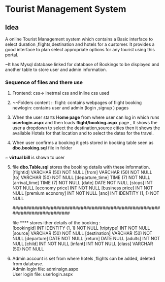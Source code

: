 # Tourist Management System

## Idea
A online Tourist Management system which contains a Basic interface to select duration ,flights,destination and hotels for a customer.
It provides a good interface to plan select appropriate options for any tourist using this portal.


~It has Mysql  database linked for database of Bookings to be displayed and another table to store user and admin information.


### Sequence of files and there use

1. Frontend: css-> Inetrnal css and inline css used</br>
2. ~~Folders content ::
      flight: contains webpages of flight booking </br>
      newlogin: contains user and admin (login ,signup ) pages</br>
3. When the user starts **Home page** from where user can log in which runs  **userlogin.aspx** and  then loads **flight/booking.aspx** page ,
It shows the user a dropdown to select the destination,source cities then it shows the available Hotels for that location and to select the dates for the travel.  

4. When user confirms a booking it gets stored in booking table seen as **dbo.booking.sql** file in folder</br>

~ **virtual bill** is shown to user</br>

5. file **dbo.Table.sql** stores the booking details with these information.</br>
    [flightid]        VARCHAR (50) NOT NULL
    [from]            VARCHAR (50) NOT NULL
    [to]              VARCHAR (50) NOT NULL
    [departure_time]  TIME (7)     NOT NULL
    [arrival_time]    TIME (7)     NOT NULL
    [date]            DATE         NOT NULL
    [stops]           INT          NOT NULL
    [economy price]   INT          NOT NULL
    [business price]  INT          NOT NULL
    [premium economy] INT          NOT NULL
    [sno]             INT          IDENTITY (1, 1) NOT NULL
    
    ###########################################################################
    
   file **** stores ither details of the booking :</br>
    [bookingid]   INT          IDENTITY (1, 1) NOT NULL
    [triptype]    INT          NOT NULL
    [source]      VARCHAR (50) NOT NULL
    [destination] VARCHAR (50) NOT NULL
    [departure]   DATE         NOT NULL
    [return]      DATE         NULL
    [adults]      INT          NOT NULL
    [child]       INT          NOT NULL
    [infant]      INT          NOT NULL
    [class]       VARCHAR (50) NOT NULL


5. Admin account is set from where hotels ,flights can be added, deleted  from database.</br>
   Admin login file: adminsign.aspx</br>
   User login file: userlogin.aspx</br>
              
           
